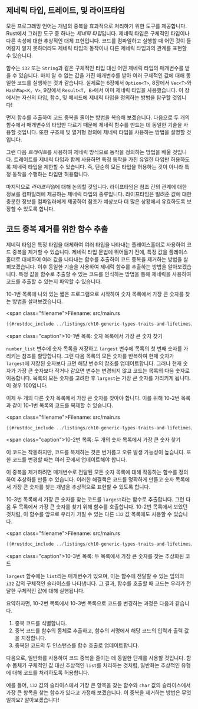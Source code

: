 ## 제네릭 타입, 트레이트, 및 라이프타임

모든 프로그래밍 언어는 개념의 중복을 효과적으로 처리하기 위한 도구를 제공합니다. Rust에서 그러한 도구 중 하나는 *제네릭 타입*입니다. 제네릭 타입은 구체적인 타입이나 다른 속성에 대한 추상적인 대체 표현입니다. 코드를 컴파일하고 실행할 때 어떤 것이 들어갈지 알지 못하더라도 제네릭 타입의 동작이나 다른 제네릭 타입과의 관계를 표현할 수 있습니다.

함수는 `i32` 또는 `String`과 같은 구체적인 타입 대신 어떤 제네릭 타입의 매개변수를 받을 수 있습니다. 마치 알 수 없는 값을 가진 매개변수를 받아 여러 구체적인 값에 대해 동일한 코드를 실행하는 것과 같습니다. 실제로는 6장에서 `Option<T>`, 8장에서 `Vec<T>`와 `HashMap<K, V>`, 9장에서 `Result<T, E>`에서 이미 제네릭 타입을 사용했습니다. 이 장에서는 자신의 타입, 함수, 및 메서드에 제네릭 타입을 정의하는 방법을 탐구할 것입니다!

먼저 함수를 추출하여 코드 중복을 줄이는 방법을 복습해 보겠습니다. 다음으로 두 개의 함수에서 매개변수의 타입만 다르기 때문에 제네릭 함수를 만드는 데 동일한 기술을 사용할 것입니다. 또한 구조체 및 열거형 정의에 제네릭 타입을 사용하는 방법을 설명할 것입니다.

그런 다음 *트레이트*를 사용하여 제네릭 방식으로 동작을 정의하는 방법을 배울 것입니다. 트레이트를 제네릭 타입과 함께 사용하면 특정 동작을 가진 유일한 타입만 허용하도록 제네릭 타입을 제한할 수 있습니다. 즉, 단순히 모든 타입을 허용하는 것이 아니라 특정 동작을 수행하는 타입만 허용합니다.

마지막으로 *라이프타임*에 대해 논의할 것입니다. 라이프타임은 참조 간의 관계에 대한 정보를 컴파일러에 제공하는 제네릭 타입의 종류입니다. 라이프타임은 빌려준 값에 대한 충분한 정보를 컴파일러에게 제공하여 참조가 예상보다 더 많은 상황에서 유효하도록 보장할 수 있도록 합니다.

## 코드 중복 제거를 위한 함수 추출

제네릭 타입은 특정 타입을 대체하여 여러 타입을 나타내는 플레이스홀더로 사용하여 코드 중복을 제거할 수 있습니다. 제네릭 타입 문법에 뛰어들기 전에, 특정 값을 플레이스홀더로 대체하여 여러 값을 나타내는 함수를 추출하여 코드 중복을 제거하는 방법을 살펴보겠습니다. 이후 동일한 기술을 사용하여 제네릭 함수를 추출하는 방법을 알아보겠습니다. 특정 값을 함수로 추출할 수 있는 코드를 인식하는 방법을 통해 제네릭을 사용하여 코드를 추출할 수 있는지 파악할 수 있습니다.

10-1번 목록에 나와 있는 짧은 프로그램으로 시작하여 숫자 목록에서 가장 큰 숫자를 찾는 방법을 살펴보겠습니다.

<span class=\"filename\">Filename: src/main.rs</span>

```rust
{{#rustdoc_include ../listings/ch10-generic-types-traits-and-lifetimes/listing-10-01/src/main.rs:here}}
```

<span class=\"caption\">10-1번 목록: 숫자 목록에서 가장 큰 숫자 찾기</span>

`number_list` 변수에 숫자 목록을 저장하고 `largest` 변수에 목록의 첫 번째 숫자를 가리키는 참조를 할당합니다. 그런 다음 목록의 모든 숫자를 반복하여 현재 숫자가 `largest`에 저장된 숫자보다 크면 해당 변수의 참조를 업데이트합니다. 그러나 현재 숫자가 가장 큰 숫자보다 작거나 같으면 변수는 변경되지 않고 코드는 목록의 다음 숫자로 이동합니다. 목록의 모든 숫자를 고려한 후 `largest`는 가장 큰 숫자를 가리키게 됩니다. 이 경우 100입니다.

이제 두 개의 다른 숫자 목록에서 가장 큰 숫자를 찾아야 합니다. 이를 위해 10-2번 목록과 같이 10-1번 목록의 코드를 복제할 수 있습니다.

<span class=\"filename\">Filename: src/main.rs</span>

```rust
{{#rustdoc_include ../listings/ch10-generic-types-traits-and-lifetimes/listing-10-02/src/main.rs}}
```

<span class=\"caption\">10-2번 목록: 두 개의 숫자 목록에서 가장 큰 숫자 찾기</span>

이 코드는 작동하지만, 코드를 복제하는 것은 번거롭고 오류 발생 가능성이 높습니다. 또한 코드를 변경할 때는 여러 곳에서 업데이트해야 합니다.

이 중복을 제거하려면 매개변수로 전달된 모든 숫자 목록에 대해 작동하는 함수를 정의하여 추상화를 만들 수 있습니다. 이러한 해결책은 코드를 명확하게 만들고 숫자 목록에서 가장 큰 숫자를 찾는 개념을 추상적으로 표현할 수 있도록 합니다.

10-3번 목록에서 가장 큰 숫자를 찾는 코드를 `largest`라는 함수로 추출합니다.
그런 다음 두 목록에서 가장 큰 숫자를 찾기 위해 함수를 호출합니다. 10-2번 목록에서 보았던 것처럼, 이 함수를 앞으로 우리가 가질 수 있는 다른 `i32` 값 목록에도 사용할 수 있습니다.

<span class=\"filename\">Filename: src/main.rs</span>

```rust
{{#rustdoc_include ../listings/ch10-generic-types-traits-and-lifetimes/listing-10-03/src/main.rs:here}}
```

<span class=\"caption\">10-3번 목록: 두 목록에서 가장 큰 숫자를 찾는 추상화된 코드</span>

`largest` 함수에는 `list`라는 매개변수가 있으며, 이는 함수에 전달할 수 있는 임의의 `i32` 값의 구체적인 슬라이스를 나타냅니다. 그 결과, 함수를 호출할 때 코드는 우리가 전달한 구체적인 값에 대해 실행됩니다.

요약하자면, 10-2번 목록에서 10-3번 목록으로 코드를 변경하는 과정은 다음과 같습니다.

1. 중복 코드를 식별합니다.
1. 중복 코드를 함수의 몸체로 추출하고, 함수의 서명에서 해당 코드의 입력과 출력 값을 지정합니다.
1. 중복된 코드의 두 인스턴스를 함수 호출로 업데이트합니다.

다음으로, 일반화를 사용하여 코드 중복을 줄이는 데 동일한 단계를 사용할 것입니다. 함수 몸체가 구체적인 값 대신 추상적인 `list`를 처리하는 것처럼, 일반화는 추상적인 유형에 대해 코드를 처리하도록 허용합니다.

예를 들어, `i32` 값의 슬라이스에서 가장 큰 항목을 찾는 함수와 `char` 값의 슬라이스에서 가장 큰 항목을 찾는 함수가 있다고 가정해 보겠습니다. 이 중복을 제거하는 방법은 무엇일까요? 알아보겠습니다!
